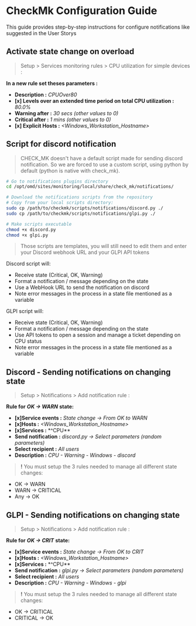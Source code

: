 # CheckMk Configuration Guide

This guide provides step-by-step instructions for configure notifications like suggested in the User Storys

## Activate state change on overload

> Setup > Services monitoring rules > CPU utilization for simple devices :

**In a new rule set theses parameters :**

- **Description :** _CPUOver80_
- **[x] Levels over an extended time period on total CPU utilization :** _80.0%_
- **Warning after :** _30 secs (other values to 0)_
- **Critical after :** _1 mins (other values to 0)_
- **[x] Explicit Hosts :** _<Windows_Workstation_Hostname>_

## Script for discord notification

> CHECK_MK doesn't have a default script made for sending discord notification. So we are forced to use a custom script, using python by default (python is native with check_mk).

```bash
# Go to notifications plugins directory
cd /opt/omd/sites/monitoring/local/share/check_mk/notifications/

# Download the notifications scripts from the repository
# Copy from your local scripts directory:
sudo cp /path/to/checkmk/scripts/notifications/discord.py ./
sudo cp /path/to/checkmk/scripts/notifications/glpi.py ./

# Make scripts executable
chmod +x discord.py
chmod +x glpi.py
```

> Those scripts are templates, you will still need to edit them and enter your Discord webhook URL and your GLPI API tokens

Discord script will:

- Receive state (Critical, OK, Warning)
- Format a notification / message depending on the state
- Use a WebHook URL to send the notification on discord
- Note error messages in the process in a state file mentioned as a variable

GLPI script will:

- Receive state (Critical, OK, Warning)
- Format a notification / message depending on the state
- Use API tokens to open a session and manage a ticket depending on CPU status
- Note error messages in the process in a state file mentioned as a variable

## Discord - Sending notifications on changing state

> Setup > Notifications > Add notification rule :

**Rule for** **_OK -> WARN_** **state:**

- **[x]Service events :** _State change -> From OK to WARN_
- **[x]Hosts :** _<Windows_Workstation_Hostname>_
- **[x]Services :** \*^CPU\*\*
- **Send notification :** _discord.py -> Select parameters (random parameters)_
- **Select recipient :** _All users_
- **Description :** _CPU - Warning - Windows - discord_

> **!** You must setup the 3 rules needed to manage all different state changes:

- OK -> WARN
- WARN -> CRITICAL
- Any -> OK

## GLPI - Sending notifications on changing state

> Setup > Notifications > Add notification rule :

**Rule for** **_OK -> CRIT_** **state:**

- **[x]Service events :** _State change -> From OK to CRIT_
- **[x]Hosts :** _<Windows_Workstation_Hostname>_
- **[x]Services :** \*^CPU\*\*
- **Send notification :** _glpi.py -> Select parameters (random parameters)_
- **Select recipient :** _All users_
- **Description :** _CPU - Warning - Windows - glpi_

> **!** You must setup the 3 rules needed to manage all different state changes:

- OK -> CRITICAL
- CRITICAL -> OK
